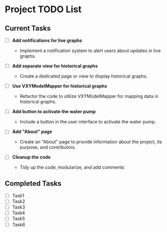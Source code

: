# Project TODO List

## Current Tasks

- [ ] **Add notifications for live graphs**
  - Implement a notification system to alert users about updates in live graphs.

- [ ] **Add separate view for historical graphs**
  - Create a dedicated page or view to display historical graphs.

- [ ] **Use VXYModelMapper for historical graphs**
  - Refactor the code to utilize VXYModelMapper for mapping data in historical graphs.

- [ ] **Add button to activate the water pump**
  - Include a button in the user interface to activate the water pump.

- [ ] **Add "About" page**
  - Create an "About" page to provide information about the project, its purpose, and contributors.

- [ ] **Cleanup the code**
  - Tidy up the code, modularize, and add comments
## Completed Tasks

- [ ] Task1
- [ ] Task2
- [ ] Task3
- [ ] Task4
- [ ] Task5
- [ ] Task6
